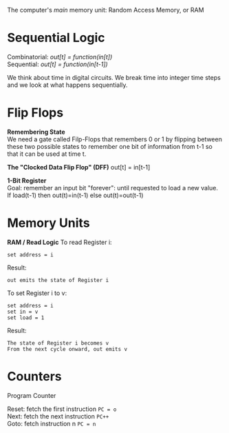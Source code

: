 The computer's *main* memory unit: Random Access Memory, or RAM
# Sequential Logic
Combinatorial: *out[t] = function(in[t])*  
Sequential: *out[t] = function(in[t-1])*

We think about time in digital circuits. We break time into integer time steps and we look at what happens sequentially.
# Flip Flops
**Remembering State**  
We need a gate called Filp-Flops that remembers 0 or 1 by flipping between these two possible states to remember one bit of information from t-1 so that it can be used at time t.

**The "Clocked Data Flip Flop" (DFF)**
out[t] = in[t-1]

**1-Bit Register**  
Goal: remember an input bit "forever": until requested to load a new value.  
If load(t-1) then out(t)=in(t-1) else out(t)=out(t-1)
# Memory Units
**RAM / Read Logic**
To read Register i:
    
    set address = i

Result:

    out emits the state of Register i

To set Register i to v:

    set address = i
    set in = v
    set load = 1

Result:

    The state of Register i becomes v
    From the next cycle onward, out emits v
# Counters
Program Counter

Reset: fetch the first instruction `PC = o`  
Next: fetch the next instruction `PC++`  
Goto: fetch instruction n `PC = n`